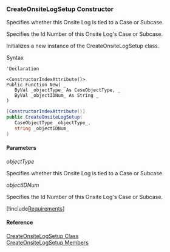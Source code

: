 ﻿### CreateOnsiteLogSetup Constructor

Specifies whether this Onsite Log is tied to a Case or Subcase.

Specifies the Id Number of this Onsite Log's Case or Subcase.

Initializes a new instance of the CreateOnsiteLogSetup class.

Syntax

```vbnet
'Declaration

<ConstructorIndexAttribute()>
Public Function New( _
   ByVal _objectType_ As CaseObjectType, _
   ByVal _objectIDNum_ As String _
)
```

```csharp
[ConstructorIndexAttribute()]
public CreateOnsiteLogSetup( 
   CaseObjectType _objectType_,
   string _objectIDNum_
)
```

#### Parameters

_objectType_

Specifies whether this Onsite Log is tied to a Case or Subcase.

_objectIDNum_

Specifies the Id Number of this Onsite Log's Case or Subcase.

[!include[Requirements](../partials/requirements.md)]

#### Reference

[CreateOnsiteLogSetup Class](FChoice.Toolkits.Clarify~FChoice.Toolkits.Clarify.FieldOps.CreateOnsiteLogSetup.md)  
[CreateOnsiteLogSetup Members](FChoice.Toolkits.Clarify~FChoice.Toolkits.Clarify.FieldOps.CreateOnsiteLogSetup_members.md)
